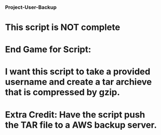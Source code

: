 ### Project-User-Backup ###

# This script is NOT complete #

# End Game for Script:
#	I want this script to take a provided username and create a tar archieve that is compressed by gzip. 
#	Extra Credit: Have the script push the TAR file to a AWS backup server.
